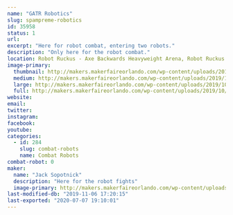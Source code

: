```yaml
---
name: "GATR Robotics"
slug: spampreme-robotics
id: 35958
status: 1
url: 
excerpt: "Here for robot combat, entering two robots."
description: "Only here for the robot combat."
location: Robot Ruckus - Axe Backwards Heavyweight Arena, Robot Ruckus - Small Arena
image-primary:
  thumbnail: http://makers.makerfaireorlando.com/wp-content/uploads/2019/10/IMG_0743-150x150.jpg
  medium: http://makers.makerfaireorlando.com/wp-content/uploads/2019/10/IMG_0743-300x243.jpg
  large: http://makers.makerfaireorlando.com/wp-content/uploads/2019/10/IMG_0743-1024x828.jpg
  full: http://makers.makerfaireorlando.com/wp-content/uploads/2019/10/IMG_0743.jpg
website: 
email: 
twitter: 
instagram: 
facebook: 
youtube: 
categories:
  - id: 284
    slug: combat-robots
    name: Combat Robots
combat-robot: 0
maker:
  name: "Jack Sopotnick"
  description: "Here for the robot fights"
  image-primary: http://makers.makerfaireorlando.com/wp-content/uploads/2019/08/7573B1B7-FF7C-4466-8E2B-B1C6F1E19345-1024x791.jpeg
last-modified-db: "2019-11-06 17:20:15"
last-exported: "2020-07-07 19:10:01"
---
```

